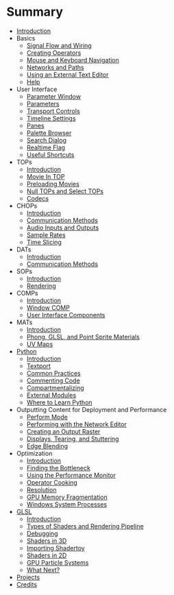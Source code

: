 # Summary

* [Introduction](README.md)
* Basics
   * [Signal Flow and Wiring](Basics/1-1-Signal-Flow-and-Wiring.md)
   * [Creating Operators](Basics/1-2-Creating-Operators.md)
   * [Mouse and Keyboard Navigation](Basics/1-3-Mouse-and-Keyboard-Navigation.md)
   * [Networks and Paths](Basics/1-4-Networks-and-Paths.md)
   * [Using an External Text Editor](Basics/1-5-Using-an-External-Text-Editor.md)
   * [Help](Basics/1-6-Help.md)
* User Interface
   * [Parameter Window](User_Interface/2-1-Parameter-Window.md)
   * [Parameters](User_Interface/2-2-Parameters.md)
   * [Transport Controls](User_Interface/2-3-Transport-Controls.md)
   * [Timeline Settings](User_Interface/2-4-Timeline-Settings.md)
   * [Panes](User_Interface/2-5-Panes.md)
   * [Palette Browser](User_Interface/2-6-Palette-Browser.md)
   * [Search Dialog](User_Interface/2-7-Search-Dialog.md)
   * [Realtime Flag](User_Interface/2-8-Realtime-Flag.md)
   * [Useful Shortcuts](User_Interface/2-9-Useful-Shortcuts.md)
* TOPs
   * [Introduction](TOPs/3-1-Introduction.md)
   * [Movie In TOP](TOPs/3-2-Movie-In-TOP.md)
   * [Preloading Movies](TOPs/3-3-Preloading-Movies.md)
   * [Null TOPs and Select TOPs](TOPs/3-4-Null-TOPs-and-Select-TOPs.md)
   * [Codecs](TOPs/3-5-Codecs.md)
* CHOPs
   * [Introduction](CHOPs/4-1-Introduction.md)
   * [Communication Methods](CHOPs/4-2-Communication-Methods.md)
   * [Audio Inputs and Outputs](CHOPs/4-3-Audio-Inputs-and-Outputs.md)
   * [Sample Rates](CHOPs/4-4-Sample-Rates.md)
   * [Time Slicing](CHOPs/4-5-Time-Slicing.md)
* DATs
   * [Introduction](DATs/5-1-Introduction.md)
   * [Communication Methods](DATs/5-2-Communication-Methods.md)
* SOPs
   * [Introduction](SOPs/6-1-Introduction.md)
   * [Rendering](SOPs/6-2-Rendering.md)
* COMPs
   * [Introduction](COMPs/7-1-Introduction.md)
   * [Window COMP](COMPs/7-2-Window-COMP.md)
   * [User Interface Components](COMPs/7-3-User-Interface-Components.md)
* MATs
   * [Introduction](MATs/8-1-Introduction.md)
   * [Phong, GLSL, and Point Sprite Materials](MATs/8-2-Phong-GLSL-and-Point-Sprite-Materials.md)
   * [UV Maps](MATs/8-3-UV-Maps.md)
* [Python](Python)
   * [Introduction](Python/9-1-Introduction.md)
   * [Textport](Python/9-2-Textport.md)
   * [Common Practices](Python/9-3-Common-Practices.md)
   * [Commenting Code](Python/9-4-Commenting-Code.md)
   * [Compartmentalizing](Python/9-5-Compartmentalizing.md)
   * [External Modules](Python/9-6-External-Modules.md)
   * [Where to Learn Python](Python/9-7-Where-to-Learn-Python.md)
* Outputting Content for Deployment and Performance
   * [Perform Mode](Outputting-Content-for-Deployment-and-Performance/10-1-Perform-Mode.md)
   * [Performing with the Network Editor](Outputting-Content-for-Deployment-and-Performance/10-2-Performing-with-the-Network-Editor.md)
   * [Creating an Output Raster](Outputting-Content-for-Deployment-and-Performance/10-3-Creating-an-Output-Raster.md)
   * [Displays, Tearing, and Stuttering](Outputting-Content-for-Deployment-and-Performance/10-4-Displays-Tearing-and-Stuttering.md)
   * [Edge Blending](Outputting-Content-for-Deployment-and-Performance/10-5-Edge-Blending.md)
* Optimization
   * [Introduction](Optimization/11-1-Introduction.md)
   * [Finding the Bottleneck](Optimization/11-2-Finding-the-Bottleneck.md)
   * [Using the Performance Monitor](Optimization/11-3-Using-Performance-Monitor.md)
   * [Operator Cooking](Optimization/11-4-Operator-Cooking.md)
   * [Resolution](Optimization/11-5-Resolution.md)
   * [GPU Memory Fragmentation](Optimization/11-6-GPU-Memory-Fragmentation.md)
   * [Windows System Processes](Optimization/11-7-Windows-System-Processes.md)
* [GLSL](GLSL)
   * [Introduction](GLSL/12-1-Introduction.md)
   * [Types of Shaders and Rendering Pipeline](GLSL/12-2-Types-of-Shaders-and-Rendering-Pipeline.md)
   * [Debugging](GLSL/12-3-Debugging.md)
   * [Shaders in 3D](GLSL/12-4-Shaders-in-3D.md)
   * [Importing Shadertoy](GLSL/12-6-Importing-Shadertoy.md)
   * [Shaders in 2D](GLSL/12-5-Shaders-in-2D.md)
   * [GPU Particle Systems](GLSL/12-7-GPU-Particle-Systems.md)
   * [What Next?](GLSL/12-7-What-Next.md)
* [Projects](Projects/13-Projects.md)
* [Credits](Credits/14-Credits.md)

